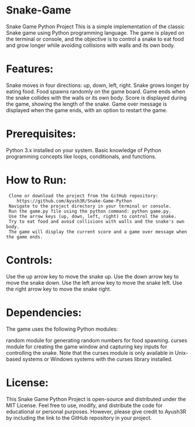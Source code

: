 # Snake-Game
Snake Game Python Project
This is a simple implementation of the classic Snake game using Python programming language. 
The game is played on the terminal or console, and the objective is to control a snake to 
eat food and grow longer while avoiding collisions with walls and its own body.

# Features:
  Snake moves in four directions: up, down, left, right.
  Snake grows longer by eating food.
  Food spawns randomly on the game board.
  Game ends when the snake collides with the walls or its own body.
  Score is displayed during the game, showing the length of the snake.
  Game over message is displayed when the game ends, with an option to restart the game.

# Prerequisites:
  Python 3.x installed on your system.
  Basic knowledge of Python programming concepts like loops, conditionals, and functions.

# How to Run:
     Clone or download the project from the GitHub repository: 
        https://github.com/Ayush3R/Snake-Game-Python
     Navigate to the project directory in your terminal or console.
     Run the game.py file using the python command: python game.py.
     Use the arrow keys (up, down, left, right) to control the snake.
     Try to eat food and avoid collisions with walls and the snake's own body.
     The game will display the current score and a game over message when the game ends.

# Controls:
  Use the up arrow key to move the snake up.
  Use the down arrow key to move the snake down.
  Use the left arrow key to move the snake left.
  Use the right arrow key to move the snake right.

# Dependencies:
The game uses the following Python modules:

   random module for generating random numbers for food spawning.
   curses module for creating the game window and capturing key inputs 
      for controlling the snake. Note that the curses module is only available 
      in Unix-based systems or Windows systems with the curses library installed.

# License:
This Snake Game Python Project is open-source and distributed under the MIT License.
Feel free to use, modify, and distribute the code for educational or personal purposes.
However, please give credit to Ayush3R by including the link to the GitHub repository in your project.

